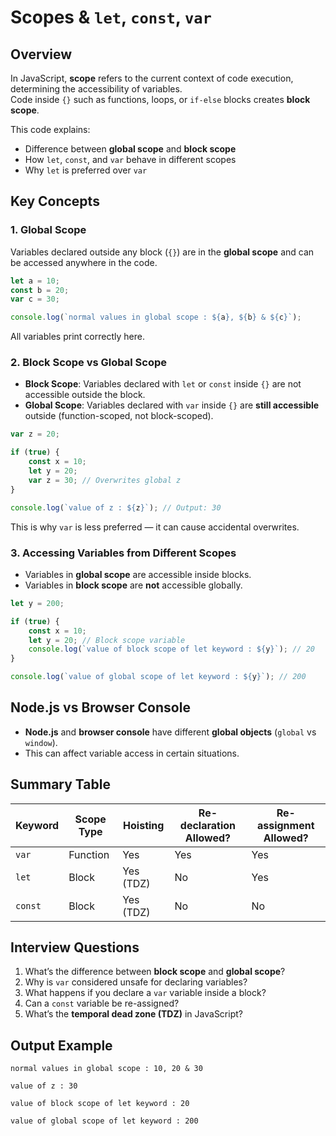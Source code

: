 # Scopes & `let`, `const`, `var`

## Overview
In JavaScript, **scope** refers to the current context of code execution, determining the accessibility of variables.  
Code inside `{}` such as functions, loops, or `if-else` blocks creates **block scope**.

This code explains:
- Difference between **global scope** and **block scope**
- How `let`, `const`, and `var` behave in different scopes
- Why `let` is preferred over `var`

## Key Concepts

### 1. Global Scope
Variables declared outside any block (`{}`) are in the **global scope** and can be accessed anywhere in the code.

```javascript
let a = 10;
const b = 20;
var c = 30;

console.log(`normal values in global scope : ${a}, ${b} & ${c}`);
```
All variables print correctly here.

### 2. Block Scope vs Global Scope
- **Block Scope**: Variables declared with `let` or `const` inside `{}` are not accessible outside the block.
- **Global Scope**: Variables declared with `var` inside `{}` are **still accessible** outside (function-scoped, not block-scoped).

```javascript
var z = 20;

if (true) {
    const x = 10;
    let y = 20;
    var z = 30; // Overwrites global z
}

console.log(`value of z : ${z}`); // Output: 30
```
This is why `var` is less preferred — it can cause accidental overwrites.

### 3. Accessing Variables from Different Scopes
- Variables in **global scope** are accessible inside blocks.
- Variables in **block scope** are **not** accessible globally.

```javascript
let y = 200;

if (true) {
    const x = 10;
    let y = 20; // Block scope variable
    console.log(`value of block scope of let keyword : ${y}`); // 20
}

console.log(`value of global scope of let keyword : ${y}`); // 200
```

## Node.js vs Browser Console
- **Node.js** and **browser console** have different **global objects** (`global` vs `window`).
- This can affect variable access in certain situations.

## Summary Table

| Keyword | Scope Type | Hoisting | Re-declaration Allowed? | Re-assignment Allowed? |
|---------|-----------|----------|--------------------------|------------------------|
| `var`   | Function  | Yes      | Yes                      | Yes                    |
| `let`   | Block     | Yes (TDZ)| No                       | Yes                    |
| `const` | Block     | Yes (TDZ)| No                       | No                     |

## Interview Questions
1. What’s the difference between **block scope** and **global scope**?
2. Why is `var` considered unsafe for declaring variables?
3. What happens if you declare a `var` variable inside a block?
4. Can a `const` variable be re-assigned?
5. What’s the **temporal dead zone (TDZ)** in JavaScript?

## Output Example
```
normal values in global scope : 10, 20 & 30

value of z : 30

value of block scope of let keyword : 20

value of global scope of let keyword : 200
```